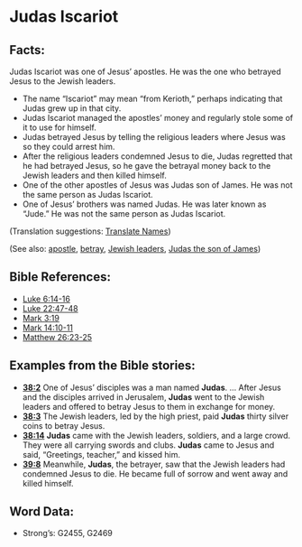 # Judas Iscariot

## Facts:

Judas Iscariot was one of Jesus’ apostles. He was the one who betrayed Jesus to the Jewish leaders.

* The name “Iscariot” may mean “from Kerioth,” perhaps indicating that Judas grew up in that city.
* Judas Iscariot managed the apostles’ money and regularly stole some of it to use for himself.
* Judas betrayed Jesus by telling the religious leaders where Jesus was so they could arrest him.
* After the religious leaders condemned Jesus to die, Judas regretted that he had betrayed Jesus, so he gave the betrayal money back to the Jewish leaders and then killed himself.
* One of the other apostles of Jesus was Judas son of James. He was not the same person as Judas Iscariot.
* One of Jesus’ brothers was named Judas. He was later known as “Jude.” He was not the same person as Judas Iscariot.

(Translation suggestions: [Translate Names](../../translate/translate-names))

(See also: [apostle](../kt/apostle.md), [betray](../other/betray.md), [Jewish leaders](../other/jewishleaders.md), [Judas the son of James](../names/judassonofjames.md))

## Bible References:

* [Luke 6:14-16](rc://en/tn/help/luk/06/14)
* [Luke 22:47-48](rc://en/tn/help/luk/22/47)
* [Mark 3:19](rc://en/tn/help/mrk/03/19)
* [Mark 14:10-11](rc://en/tn/help/mrk/14/10)
* [Matthew 26:23-25](rc://en/tn/help/mat/26/23)

## Examples from the Bible stories:

* __[38:2](rc://en/tn/help/obs/38/02)__ One of Jesus’ disciples was a man named __Judas__. … After Jesus and the disciples arrived in Jerusalem, __Judas__ went to the Jewish leaders and offered to betray Jesus to them in exchange for money.
* __[38:3](rc://en/tn/help/obs/38/03)__ The Jewish leaders, led by the high priest, paid __Judas__ thirty silver coins to betray Jesus.
* __[38:14](rc://en/tn/help/obs/38/14)__ __Judas__ came with the Jewish leaders, soldiers, and a large crowd. They were all carrying swords and clubs. __Judas__ came to Jesus and said, “Greetings, teacher,” and kissed him.
* __[39:8](rc://en/tn/help/obs/39/08)__ Meanwhile, __Judas__, the betrayer, saw that the Jewish leaders had condemned Jesus to die. He became full of sorrow and went away and killed himself.

## Word Data:

* Strong’s: G2455, G2469
